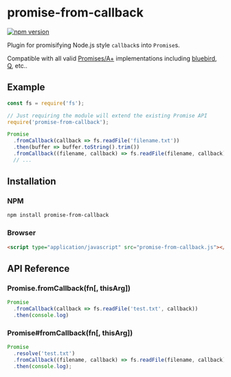# promise-from-callback

[![npm version](https://badge.fury.io/js/promise-from-callback.svg)](https://badge.fury.io/js/promise-from-callback)

Plugin for promisifying Node.js style `callback`s into `Promise`s.

Compatible with all valid [Promises/A+](https://promisesaplus.com/) implementations
including [bluebird](https://github.com/petkaantonov/bluebird/), [Q](https://github.com/kriskowal/q), etc..

## Example

```javascript
const fs = require('fs');

// Just requiring the module will extend the existing Promise API
require('promise-from-callback');

Promise
  .fromCallback(callback => fs.readFile('filename.txt'))
  .then(buffer => buffer.toString().trim())
  .fromCallback((filename, callback) => fs.readFile(filename, callback))
  // ...
```

## Installation

### NPM

```bash
npm install promise-from-callback
```

### Browser

```html
<script type="application/javascript" src="promise-from-callback.js"></script>
```

## API Reference

### Promise.fromCallback(fn[, thisArg])

```javascript
Promise
  .fromCallback(callback => fs.readFile('test.txt', callback))
  .then(console.log)
```

### Promise#fromCallback(fn[, thisArg])

```javascript
Promise
  .resolve('test.txt')
  .fromCallback((filename, callback) => fs.readFile(filename, callback))
  .then(console.log);
```